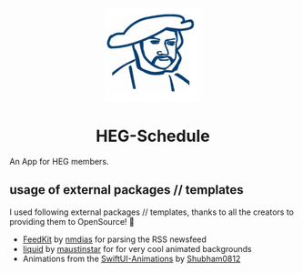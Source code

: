 <div align="center">
  <img alt="HEG-Schedule logo" src="https://github.com/HAUDRAUFHAUN/HEG-Schedule/blob/main/.github/logo.png" />
  <h1>HEG-Schedule</h1>
</div>

An App for HEG members.

## usage of external packages // templates
I used following external packages // templates, thanks to all the creators to providing them to OpenSource! 🙏
- [FeedKit](https://github.com/nmdias/FeedKit) by [nmdias](https://github.com/nmdias) for parsing the RSS newsfeed
- [liquid](https://github.com/maustinstar/liquid) by [maustinstar](https://github.com/maustinstar) for for very cool animated backgrounds
- Animations from the [SwiftUI-Animations](https://github.com/Shubham0812/SwiftUI-Animations) by [Shubham0812](https://github.com/Shubham0812)
